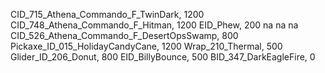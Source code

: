 CID_715_Athena_Commando_F_TwinDark, 1200
CID_748_Athena_Commando_F_Hitman, 1200
EID_Phew, 200
na
na
na
CID_526_Athena_Commando_F_DesertOpsSwamp, 800
Pickaxe_ID_015_HolidayCandyCane, 1200
Wrap_210_Thermal, 500
Glider_ID_206_Donut, 800
EID_BillyBounce, 500
BID_347_DarkEagleFire, 0
